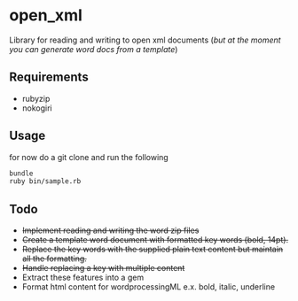 open_xml
========

Library for reading and writing to open xml documents (*but at the moment you can generate word docs from a template*)

## Requirements
* rubyzip
* nokogiri
    
## Usage
for now do a git clone and run the following

```bash
bundle
ruby bin/sample.rb
```

## Todo
  * ~~Implement reading and writing the word zip files~~
  * ~~Create a template word document with formatted key words (bold, 14pt).~~
  * ~~Replace the key words with the supplied plain text content but maintain all the formatting.~~
  * ~~Handle replacing a key with multiple content~~
  * Extract these features into a gem
  * Format html content for wordprocessingML e.x. bold, italic,
    underline
